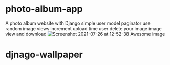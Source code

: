 # photo-album-app
A photo album website with Django 
simple user model 
paginator use 
random image 
views increment
upload time 
user delete your image 
image view and download 
![Screenshot 2021-07-26 at 12-52-38 Awesome image](https://user-images.githubusercontent.com/86903235/127032024-deef9bbf-ad55-476c-9b21-a33fea1404a8.png)


# djnago-wallpaper

